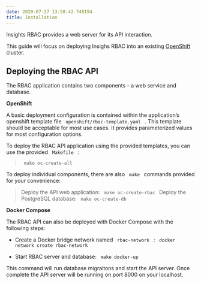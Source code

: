 ```yaml
---
date: 2020-07-27 13:50:42.748194
title: Installation
---
```

<div id="installation" class="section">


Insights RBAC provides a web server for its API interaction.

This guide will focus on deploying Insighs RBAC into an existing
[OpenShift](https://www.okd.io/) cluster.

<div id="deploying-the-rbac-api" class="section">

## Deploying the RBAC API

The RBAC application contains two components - a web service and
database.

**OpenShift**

A basic deployment configuration is contained within the application’s
openshift template file `  openshift/rbac-template.yaml  ` . This
template should be acceptable for most use cases. It provides
parameterized values for most configuration options.

To deploy the RBAC API application using the provided templates, you can
use the provided `  Makefile  ` :

> 
> 
> <div>
> 
> `  make oc-create-all  `
> 
> </div>

To deploy individual components, there are also `  make  ` commands
provided for your convenience:

> 
> 
> <div>
> 
> Deploy the API web application: `  make oc-create-rbac  ` Deploy the
> PostgreSQL database: `  make oc-create-db  `
> 
> </div>

**Docker Compose**

The RBAC API can also be deployed with Docker Compose with the following
steps:

  - Create a Docker bridge network named `  rbac-network  ` : `  docker
    network create rbac-network  `

  - Start RBAC server and database: `  make docker-up  `

This command will run database migraitons and start the API server. Once
complete the API server will be running on port 8000 on your localhost.

</div>

</div>